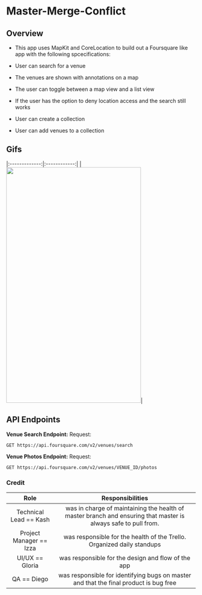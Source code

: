 #  Master-Merge-Conflict

## Overview
- This app uses MapKit and CoreLocation to build out a Foursquare like app with the following spcecifications:

- User can search for a venue

- The venues are shown with annotations on a map

- The user can toggle between a map view and a list view

- If the user has the option to deny location access and the search still works

- User can create a collection

- User can add venues to a collection


## Gifs
|:-------------:|:------------:|
|<img src="http://is2.mzstatic.com/image/thumb/Purple128/v4/72/5c/be/725cbe3d-2f3c-3215-202b-2e39a318207a/source/392x696bb.jpg" width="358" height="626">|

## API Endpoints

**Venue Search Endpoint:**
Request:
```
GET https://api.foursquare.com/v2/venues/search
```

**Venue Photos Endpoint:**
Request:
```
GET https://api.foursquare.com/v2/venues/VENUE_ID/photos
```


### Credit


|Role|Responsibilities|
|:-------------:|:------------:|
| Technical Lead == Kash | was in charge of maintaining the health of master branch and ensuring that master is always safe to pull from. |
| Project Manager == Izza | was responsible for the health of the Trello. Organized daily standups |
| UI/UX == Gloria | was responsible for the design and flow of the app |
| QA == Diego | was responsible for identifying bugs on master and that the final product is bug free|

